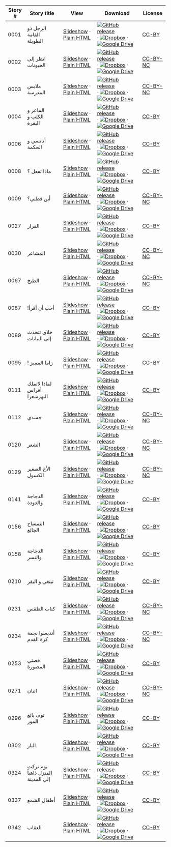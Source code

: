 Story # | Story title | View | Download | License
-------- | -----------  |:-------:| ---------------- | -------
0001 | الرجل ذو القامة الطويلة | <a href="https://global-asp.github.io/stories/ar/0001_الرجل-ذو-القامة-الطويلة_slides.html" target="_blank">Slideshow</a> · [Plain HTML](https://global-asp.github.io/stories/ar/0001_الرجل-ذو-القامة-الطويلة.html) | [![GitHub release](https://cloud.githubusercontent.com/assets/9295750/9483128/0e089e5e-4b51-11e5-98ca-6da5cef156a7.png "GitHub release")]() · [![Dropbox](https://cloud.githubusercontent.com/assets/9295750/10150606/3f5ae2dc-65f5-11e5-8f63-841c51cc1cde.png "Dropbox")]() · [![Google Drive](https://cloud.githubusercontent.com/assets/9295750/9473522/1d6fdde4-4b10-11e5-98f5-aa6c6b04a08e.png "Google Drive")](https://drive.google.com/open?id=0B59ZADK9EsbsUTkwTGRHUVRXb3M) | [CC-BY](https://creativecommons.org/licenses/by/3.0/)
0002 | انظر إلى الحيونات | <a href="https://global-asp.github.io/stories/ar/0002_انظر-إلى-الحيونات_slides.html" target="_blank">Slideshow</a> · [Plain HTML](https://global-asp.github.io/stories/ar/0002_انظر-إلى-الحيونات.html) | [![GitHub release](https://cloud.githubusercontent.com/assets/9295750/9483128/0e089e5e-4b51-11e5-98ca-6da5cef156a7.png "GitHub release")]() · [![Dropbox](https://cloud.githubusercontent.com/assets/9295750/10150606/3f5ae2dc-65f5-11e5-8f63-841c51cc1cde.png "Dropbox")]() · [![Google Drive](https://cloud.githubusercontent.com/assets/9295750/9473522/1d6fdde4-4b10-11e5-98f5-aa6c6b04a08e.png "Google Drive")](https://drive.google.com/open?id=0B59ZADK9EsbsUTkwTGRHUVRXb3M) | [CC-BY-NC](http://creativecommons.org/licenses/by-nc/3.0/)
0003 | ملابس المدرسة | <a href="https://global-asp.github.io/stories/ar/0003_ملابس-المدرسة_slides.html" target="_blank">Slideshow</a> · [Plain HTML](https://global-asp.github.io/stories/ar/0003_ملابس-المدرسة.html) | [![GitHub release](https://cloud.githubusercontent.com/assets/9295750/9483128/0e089e5e-4b51-11e5-98ca-6da5cef156a7.png "GitHub release")]() · [![Dropbox](https://cloud.githubusercontent.com/assets/9295750/10150606/3f5ae2dc-65f5-11e5-8f63-841c51cc1cde.png "Dropbox")]() · [![Google Drive](https://cloud.githubusercontent.com/assets/9295750/9473522/1d6fdde4-4b10-11e5-98f5-aa6c6b04a08e.png "Google Drive")](https://drive.google.com/open?id=0B59ZADK9EsbsUTkwTGRHUVRXb3M) | [CC-BY-NC](http://creativecommons.org/licenses/by-nc/3.0/)
0004 | الماعز و الكلب و البقرة | <a href="https://global-asp.github.io/stories/ar/0004_الماعز-و-الكلب-و-البقرة_slides.html" target="_blank">Slideshow</a> · [Plain HTML](https://global-asp.github.io/stories/ar/0004_الماعز-و-الكلب-و-البقرة.html) | [![GitHub release](https://cloud.githubusercontent.com/assets/9295750/9483128/0e089e5e-4b51-11e5-98ca-6da5cef156a7.png "GitHub release")]() · [![Dropbox](https://cloud.githubusercontent.com/assets/9295750/10150606/3f5ae2dc-65f5-11e5-8f63-841c51cc1cde.png "Dropbox")]() · [![Google Drive](https://cloud.githubusercontent.com/assets/9295750/9473522/1d6fdde4-4b10-11e5-98f5-aa6c6b04a08e.png "Google Drive")](https://drive.google.com/open?id=0B59ZADK9EsbsUTkwTGRHUVRXb3M) | [CC-BY](https://creativecommons.org/licenses/by/3.0/)
0006 | أنانسي و الحكمة | <a href="https://global-asp.github.io/stories/ar/0006_أنانسي-و-الحكمة_slides.html" target="_blank">Slideshow</a> · [Plain HTML](https://global-asp.github.io/stories/ar/0006_أنانسي-و-الحكمة.html) | [![GitHub release](https://cloud.githubusercontent.com/assets/9295750/9483128/0e089e5e-4b51-11e5-98ca-6da5cef156a7.png "GitHub release")]() · [![Dropbox](https://cloud.githubusercontent.com/assets/9295750/10150606/3f5ae2dc-65f5-11e5-8f63-841c51cc1cde.png "Dropbox")]() · [![Google Drive](https://cloud.githubusercontent.com/assets/9295750/9473522/1d6fdde4-4b10-11e5-98f5-aa6c6b04a08e.png "Google Drive")](https://drive.google.com/open?id=0B59ZADK9EsbsUTkwTGRHUVRXb3M) | [CC-BY](https://creativecommons.org/licenses/by/3.0/)
0008 | ماذا تفعل ؟ | <a href="https://global-asp.github.io/stories/ar/0008_ماذا-تفعل_slides.html" target="_blank">Slideshow</a> · [Plain HTML](https://global-asp.github.io/stories/ar/0008_ماذا-تفعل.html) | [![GitHub release](https://cloud.githubusercontent.com/assets/9295750/9483128/0e089e5e-4b51-11e5-98ca-6da5cef156a7.png "GitHub release")]() · [![Dropbox](https://cloud.githubusercontent.com/assets/9295750/10150606/3f5ae2dc-65f5-11e5-8f63-841c51cc1cde.png "Dropbox")]() · [![Google Drive](https://cloud.githubusercontent.com/assets/9295750/9473522/1d6fdde4-4b10-11e5-98f5-aa6c6b04a08e.png "Google Drive")](https://drive.google.com/open?id=0B59ZADK9EsbsUTkwTGRHUVRXb3M) | [CC-BY](https://creativecommons.org/licenses/by/3.0/)
0009 | أين قطتي؟ | <a href="https://global-asp.github.io/stories/ar/0009_أين-قطتي؟_slides.html" target="_blank">Slideshow</a> · [Plain HTML](https://global-asp.github.io/stories/ar/0009_أين-قطتي؟.html) | [![GitHub release](https://cloud.githubusercontent.com/assets/9295750/9483128/0e089e5e-4b51-11e5-98ca-6da5cef156a7.png "GitHub release")]() · [![Dropbox](https://cloud.githubusercontent.com/assets/9295750/10150606/3f5ae2dc-65f5-11e5-8f63-841c51cc1cde.png "Dropbox")]() · [![Google Drive](https://cloud.githubusercontent.com/assets/9295750/9473522/1d6fdde4-4b10-11e5-98f5-aa6c6b04a08e.png "Google Drive")](https://drive.google.com/open?id=0B59ZADK9EsbsUTkwTGRHUVRXb3M) | [CC-BY-NC](http://creativecommons.org/licenses/by-nc/3.0/)
0027 | القرار | <a href="https://global-asp.github.io/stories/ar/0027_القرار_slides.html" target="_blank">Slideshow</a> · [Plain HTML](https://global-asp.github.io/stories/ar/0027_القرار.html) | [![GitHub release](https://cloud.githubusercontent.com/assets/9295750/9483128/0e089e5e-4b51-11e5-98ca-6da5cef156a7.png "GitHub release")]() · [![Dropbox](https://cloud.githubusercontent.com/assets/9295750/10150606/3f5ae2dc-65f5-11e5-8f63-841c51cc1cde.png "Dropbox")]() · [![Google Drive](https://cloud.githubusercontent.com/assets/9295750/9473522/1d6fdde4-4b10-11e5-98f5-aa6c6b04a08e.png "Google Drive")](https://drive.google.com/open?id=0B59ZADK9EsbsUTkwTGRHUVRXb3M) | [CC-BY](https://creativecommons.org/licenses/by/3.0/)
0030 | المشاعر | <a href="https://global-asp.github.io/stories/ar/0030_المشاعر_slides.html" target="_blank">Slideshow</a> · [Plain HTML](https://global-asp.github.io/stories/ar/0030_المشاعر.html) | [![GitHub release](https://cloud.githubusercontent.com/assets/9295750/9483128/0e089e5e-4b51-11e5-98ca-6da5cef156a7.png "GitHub release")]() · [![Dropbox](https://cloud.githubusercontent.com/assets/9295750/10150606/3f5ae2dc-65f5-11e5-8f63-841c51cc1cde.png "Dropbox")]() · [![Google Drive](https://cloud.githubusercontent.com/assets/9295750/9473522/1d6fdde4-4b10-11e5-98f5-aa6c6b04a08e.png "Google Drive")](https://drive.google.com/open?id=0B59ZADK9EsbsUTkwTGRHUVRXb3M) | [CC-BY-NC](http://creativecommons.org/licenses/by-nc/3.0/)
0067 | الطبخ | <a href="https://global-asp.github.io/stories/ar/0067_الطبخ_slides.html" target="_blank">Slideshow</a> · [Plain HTML](https://global-asp.github.io/stories/ar/0067_الطبخ.html) | [![GitHub release](https://cloud.githubusercontent.com/assets/9295750/9483128/0e089e5e-4b51-11e5-98ca-6da5cef156a7.png "GitHub release")]() · [![Dropbox](https://cloud.githubusercontent.com/assets/9295750/10150606/3f5ae2dc-65f5-11e5-8f63-841c51cc1cde.png "Dropbox")]() · [![Google Drive](https://cloud.githubusercontent.com/assets/9295750/9473522/1d6fdde4-4b10-11e5-98f5-aa6c6b04a08e.png "Google Drive")](https://drive.google.com/open?id=0B59ZADK9EsbsUTkwTGRHUVRXb3M) | [CC-BY-NC](http://creativecommons.org/licenses/by-nc/3.0/)
0087 | !أحب أن أقرأ | <a href="https://global-asp.github.io/stories/ar/0087_-أحب-أن-أقرأ_slides.html" target="_blank">Slideshow</a> · [Plain HTML](https://global-asp.github.io/stories/ar/0087_-أحب-أن-أقرأ.html) | [![GitHub release](https://cloud.githubusercontent.com/assets/9295750/9483128/0e089e5e-4b51-11e5-98ca-6da5cef156a7.png "GitHub release")]() · [![Dropbox](https://cloud.githubusercontent.com/assets/9295750/10150606/3f5ae2dc-65f5-11e5-8f63-841c51cc1cde.png "Dropbox")]() · [![Google Drive](https://cloud.githubusercontent.com/assets/9295750/9473522/1d6fdde4-4b10-11e5-98f5-aa6c6b04a08e.png "Google Drive")](https://drive.google.com/open?id=0B59ZADK9EsbsUTkwTGRHUVRXb3M) | [CC-BY](https://creativecommons.org/licenses/by/3.0/)
0089 | خلاي تتحدث إلى النباتات | <a href="https://global-asp.github.io/stories/ar/0089_خلاي-تتحدث-إلى-النباتات_slides.html" target="_blank">Slideshow</a> · [Plain HTML](https://global-asp.github.io/stories/ar/0089_خلاي-تتحدث-إلى-النباتات.html) | [![GitHub release](https://cloud.githubusercontent.com/assets/9295750/9483128/0e089e5e-4b51-11e5-98ca-6da5cef156a7.png "GitHub release")]() · [![Dropbox](https://cloud.githubusercontent.com/assets/9295750/10150606/3f5ae2dc-65f5-11e5-8f63-841c51cc1cde.png "Dropbox")]() · [![Google Drive](https://cloud.githubusercontent.com/assets/9295750/9473522/1d6fdde4-4b10-11e5-98f5-aa6c6b04a08e.png "Google Drive")](https://drive.google.com/open?id=0B59ZADK9EsbsUTkwTGRHUVRXb3M) | [CC-BY](https://creativecommons.org/licenses/by/3.0/)
0095 | ! زاما المميز | <a href="https://global-asp.github.io/stories/ar/0095_-زاما-المميز_slides.html" target="_blank">Slideshow</a> · [Plain HTML](https://global-asp.github.io/stories/ar/0095_-زاما-المميز.html) | [![GitHub release](https://cloud.githubusercontent.com/assets/9295750/9483128/0e089e5e-4b51-11e5-98ca-6da5cef156a7.png "GitHub release")]() · [![Dropbox](https://cloud.githubusercontent.com/assets/9295750/10150606/3f5ae2dc-65f5-11e5-8f63-841c51cc1cde.png "Dropbox")]() · [![Google Drive](https://cloud.githubusercontent.com/assets/9295750/9473522/1d6fdde4-4b10-11e5-98f5-aa6c6b04a08e.png "Google Drive")](https://drive.google.com/open?id=0B59ZADK9EsbsUTkwTGRHUVRXb3M) | [CC-BY](https://creativecommons.org/licenses/by/3.0/)
0111 | لماذا لاتملك أفراس النهرشعرا | <a href="https://global-asp.github.io/stories/ar/0111_لماذا-لاتملك-أفراس-النهرشعرا_slides.html" target="_blank">Slideshow</a> · [Plain HTML](https://global-asp.github.io/stories/ar/0111_لماذا-لاتملك-أفراس-النهرشعرا.html) | [![GitHub release](https://cloud.githubusercontent.com/assets/9295750/9483128/0e089e5e-4b51-11e5-98ca-6da5cef156a7.png "GitHub release")]() · [![Dropbox](https://cloud.githubusercontent.com/assets/9295750/10150606/3f5ae2dc-65f5-11e5-8f63-841c51cc1cde.png "Dropbox")]() · [![Google Drive](https://cloud.githubusercontent.com/assets/9295750/9473522/1d6fdde4-4b10-11e5-98f5-aa6c6b04a08e.png "Google Drive")](https://drive.google.com/open?id=0B59ZADK9EsbsUTkwTGRHUVRXb3M) | [CC-BY](https://creativecommons.org/licenses/by/3.0/)
0112 | جسدي | <a href="https://global-asp.github.io/stories/ar/0112_جسدي_slides.html" target="_blank">Slideshow</a> · [Plain HTML](https://global-asp.github.io/stories/ar/0112_جسدي.html) | [![GitHub release](https://cloud.githubusercontent.com/assets/9295750/9483128/0e089e5e-4b51-11e5-98ca-6da5cef156a7.png "GitHub release")]() · [![Dropbox](https://cloud.githubusercontent.com/assets/9295750/10150606/3f5ae2dc-65f5-11e5-8f63-841c51cc1cde.png "Dropbox")]() · [![Google Drive](https://cloud.githubusercontent.com/assets/9295750/9473522/1d6fdde4-4b10-11e5-98f5-aa6c6b04a08e.png "Google Drive")](https://drive.google.com/open?id=0B59ZADK9EsbsUTkwTGRHUVRXb3M) | [CC-BY-NC](http://creativecommons.org/licenses/by-nc/3.0/)
0120 | الشعر | <a href="https://global-asp.github.io/stories/ar/0120_الشعر_slides.html" target="_blank">Slideshow</a> · [Plain HTML](https://global-asp.github.io/stories/ar/0120_الشعر.html) | [![GitHub release](https://cloud.githubusercontent.com/assets/9295750/9483128/0e089e5e-4b51-11e5-98ca-6da5cef156a7.png "GitHub release")]() · [![Dropbox](https://cloud.githubusercontent.com/assets/9295750/10150606/3f5ae2dc-65f5-11e5-8f63-841c51cc1cde.png "Dropbox")]() · [![Google Drive](https://cloud.githubusercontent.com/assets/9295750/9473522/1d6fdde4-4b10-11e5-98f5-aa6c6b04a08e.png "Google Drive")](https://drive.google.com/open?id=0B59ZADK9EsbsUTkwTGRHUVRXb3M) | [CC-BY-NC](http://creativecommons.org/licenses/by-nc/3.0/)
0129 | الأخ الصغير الكسول | <a href="https://global-asp.github.io/stories/ar/0129_الأخ-الصغير-الكسول_slides.html" target="_blank">Slideshow</a> · [Plain HTML](https://global-asp.github.io/stories/ar/0129_الأخ-الصغير-الكسول.html) | [![GitHub release](https://cloud.githubusercontent.com/assets/9295750/9483128/0e089e5e-4b51-11e5-98ca-6da5cef156a7.png "GitHub release")]() · [![Dropbox](https://cloud.githubusercontent.com/assets/9295750/10150606/3f5ae2dc-65f5-11e5-8f63-841c51cc1cde.png "Dropbox")]() · [![Google Drive](https://cloud.githubusercontent.com/assets/9295750/9473522/1d6fdde4-4b10-11e5-98f5-aa6c6b04a08e.png "Google Drive")](https://drive.google.com/open?id=0B59ZADK9EsbsUTkwTGRHUVRXb3M) | [CC-BY-NC](http://creativecommons.org/licenses/by-nc/3.0/)
0141 | الدجاجة والدودة | <a href="https://global-asp.github.io/stories/ar/0141_-الدجاجة-والدودة-_slides.html" target="_blank">Slideshow</a> · [Plain HTML](https://global-asp.github.io/stories/ar/0141_-الدجاجة-والدودة-.html) | [![GitHub release](https://cloud.githubusercontent.com/assets/9295750/9483128/0e089e5e-4b51-11e5-98ca-6da5cef156a7.png "GitHub release")]() · [![Dropbox](https://cloud.githubusercontent.com/assets/9295750/10150606/3f5ae2dc-65f5-11e5-8f63-841c51cc1cde.png "Dropbox")]() · [![Google Drive](https://cloud.githubusercontent.com/assets/9295750/9473522/1d6fdde4-4b10-11e5-98f5-aa6c6b04a08e.png "Google Drive")](https://drive.google.com/open?id=0B59ZADK9EsbsUTkwTGRHUVRXb3M) | [CC-BY](https://creativecommons.org/licenses/by/3.0/)
0156 | التمساح الجائع | <a href="https://global-asp.github.io/stories/ar/0156_التمساح-الجائع_slides.html" target="_blank">Slideshow</a> · [Plain HTML](https://global-asp.github.io/stories/ar/0156_التمساح-الجائع.html) | [![GitHub release](https://cloud.githubusercontent.com/assets/9295750/9483128/0e089e5e-4b51-11e5-98ca-6da5cef156a7.png "GitHub release")]() · [![Dropbox](https://cloud.githubusercontent.com/assets/9295750/10150606/3f5ae2dc-65f5-11e5-8f63-841c51cc1cde.png "Dropbox")]() · [![Google Drive](https://cloud.githubusercontent.com/assets/9295750/9473522/1d6fdde4-4b10-11e5-98f5-aa6c6b04a08e.png "Google Drive")](https://drive.google.com/open?id=0B59ZADK9EsbsUTkwTGRHUVRXb3M) | [CC-BY](https://creativecommons.org/licenses/by/3.0/)
0158 | الدجاجة والنسر | <a href="https://global-asp.github.io/stories/ar/0158_الدجاجة-والنسر_slides.html" target="_blank">Slideshow</a> · [Plain HTML](https://global-asp.github.io/stories/ar/0158_الدجاجة-والنسر.html) | [![GitHub release](https://cloud.githubusercontent.com/assets/9295750/9483128/0e089e5e-4b51-11e5-98ca-6da5cef156a7.png "GitHub release")]() · [![Dropbox](https://cloud.githubusercontent.com/assets/9295750/10150606/3f5ae2dc-65f5-11e5-8f63-841c51cc1cde.png "Dropbox")]() · [![Google Drive](https://cloud.githubusercontent.com/assets/9295750/9473522/1d6fdde4-4b10-11e5-98f5-aa6c6b04a08e.png "Google Drive")](https://drive.google.com/open?id=0B59ZADK9EsbsUTkwTGRHUVRXb3M) | [CC-BY](https://creativecommons.org/licenses/by/3.0/)
0210 | تينغي و البقر | <a href="https://global-asp.github.io/stories/ar/0210_تينغي-و-البقر_slides.html" target="_blank">Slideshow</a> · [Plain HTML](https://global-asp.github.io/stories/ar/0210_تينغي-و-البقر.html) | [![GitHub release](https://cloud.githubusercontent.com/assets/9295750/9483128/0e089e5e-4b51-11e5-98ca-6da5cef156a7.png "GitHub release")]() · [![Dropbox](https://cloud.githubusercontent.com/assets/9295750/10150606/3f5ae2dc-65f5-11e5-8f63-841c51cc1cde.png "Dropbox")]() · [![Google Drive](https://cloud.githubusercontent.com/assets/9295750/9473522/1d6fdde4-4b10-11e5-98f5-aa6c6b04a08e.png "Google Drive")](https://drive.google.com/open?id=0B59ZADK9EsbsUTkwTGRHUVRXb3M) | [CC-BY](https://creativecommons.org/licenses/by/3.0/)
0231 | كتاب الطقس | <a href="https://global-asp.github.io/stories/ar/0231_كتاب-الطقس_slides.html" target="_blank">Slideshow</a> · [Plain HTML](https://global-asp.github.io/stories/ar/0231_كتاب-الطقس.html) | [![GitHub release](https://cloud.githubusercontent.com/assets/9295750/9483128/0e089e5e-4b51-11e5-98ca-6da5cef156a7.png "GitHub release")]() · [![Dropbox](https://cloud.githubusercontent.com/assets/9295750/10150606/3f5ae2dc-65f5-11e5-8f63-841c51cc1cde.png "Dropbox")]() · [![Google Drive](https://cloud.githubusercontent.com/assets/9295750/9473522/1d6fdde4-4b10-11e5-98f5-aa6c6b04a08e.png "Google Drive")](https://drive.google.com/open?id=0B59ZADK9EsbsUTkwTGRHUVRXb3M) | [CC-BY-NC](http://creativecommons.org/licenses/by-nc/3.0/)
0234 | أنديسوا نجمة كرة القدم | <a href="https://global-asp.github.io/stories/ar/0234_أنديسوا-نجمة-كرة-القدم_slides.html" target="_blank">Slideshow</a> · [Plain HTML](https://global-asp.github.io/stories/ar/0234_أنديسوا-نجمة-كرة-القدم.html) | [![GitHub release](https://cloud.githubusercontent.com/assets/9295750/9483128/0e089e5e-4b51-11e5-98ca-6da5cef156a7.png "GitHub release")]() · [![Dropbox](https://cloud.githubusercontent.com/assets/9295750/10150606/3f5ae2dc-65f5-11e5-8f63-841c51cc1cde.png "Dropbox")]() · [![Google Drive](https://cloud.githubusercontent.com/assets/9295750/9473522/1d6fdde4-4b10-11e5-98f5-aa6c6b04a08e.png "Google Drive")](https://drive.google.com/open?id=0B59ZADK9EsbsUTkwTGRHUVRXb3M) | [CC-BY-NC](http://creativecommons.org/licenses/by-nc/3.0/)
0253 | قصتي المصورة | <a href="https://global-asp.github.io/stories/ar/0253_قصتي-المصورة_slides.html" target="_blank">Slideshow</a> · [Plain HTML](https://global-asp.github.io/stories/ar/0253_قصتي-المصورة.html) | [![GitHub release](https://cloud.githubusercontent.com/assets/9295750/9483128/0e089e5e-4b51-11e5-98ca-6da5cef156a7.png "GitHub release")]() · [![Dropbox](https://cloud.githubusercontent.com/assets/9295750/10150606/3f5ae2dc-65f5-11e5-8f63-841c51cc1cde.png "Dropbox")]() · [![Google Drive](https://cloud.githubusercontent.com/assets/9295750/9473522/1d6fdde4-4b10-11e5-98f5-aa6c6b04a08e.png "Google Drive")](https://drive.google.com/open?id=0B59ZADK9EsbsUTkwTGRHUVRXb3M) | [CC-BY](https://creativecommons.org/licenses/by/3.0/)
0271 | اثنان | <a href="https://global-asp.github.io/stories/ar/0271_اثنان_slides.html" target="_blank">Slideshow</a> · [Plain HTML](https://global-asp.github.io/stories/ar/0271_اثنان.html) | [![GitHub release](https://cloud.githubusercontent.com/assets/9295750/9483128/0e089e5e-4b51-11e5-98ca-6da5cef156a7.png "GitHub release")]() · [![Dropbox](https://cloud.githubusercontent.com/assets/9295750/10150606/3f5ae2dc-65f5-11e5-8f63-841c51cc1cde.png "Dropbox")]() · [![Google Drive](https://cloud.githubusercontent.com/assets/9295750/9473522/1d6fdde4-4b10-11e5-98f5-aa6c6b04a08e.png "Google Drive")](https://drive.google.com/open?id=0B59ZADK9EsbsUTkwTGRHUVRXb3M) | [CC-BY-NC](http://creativecommons.org/licenses/by-nc/3.0/)
0296 | توم، بائع الموز | <a href="https://global-asp.github.io/stories/ar/0296_tom-the-banana-seller_slides.html" target="_blank">Slideshow</a> · [Plain HTML](https://global-asp.github.io/stories/ar/0296_tom-the-banana-seller.html) | [![GitHub release](https://cloud.githubusercontent.com/assets/9295750/9483128/0e089e5e-4b51-11e5-98ca-6da5cef156a7.png "GitHub release")]() · [![Dropbox](https://cloud.githubusercontent.com/assets/9295750/10150606/3f5ae2dc-65f5-11e5-8f63-841c51cc1cde.png "Dropbox")]() · [![Google Drive](https://cloud.githubusercontent.com/assets/9295750/9473522/1d6fdde4-4b10-11e5-98f5-aa6c6b04a08e.png "Google Drive")](https://drive.google.com/open?id=0B59ZADK9EsbsUTkwTGRHUVRXb3M) | [CC-BY](https://creativecommons.org/licenses/by/3.0/)
0302 | النار | <a href="https://global-asp.github.io/stories/ar/0302_النار_slides.html" target="_blank">Slideshow</a> · [Plain HTML](https://global-asp.github.io/stories/ar/0302_النار.html) | [![GitHub release](https://cloud.githubusercontent.com/assets/9295750/9483128/0e089e5e-4b51-11e5-98ca-6da5cef156a7.png "GitHub release")]() · [![Dropbox](https://cloud.githubusercontent.com/assets/9295750/10150606/3f5ae2dc-65f5-11e5-8f63-841c51cc1cde.png "Dropbox")]() · [![Google Drive](https://cloud.githubusercontent.com/assets/9295750/9473522/1d6fdde4-4b10-11e5-98f5-aa6c6b04a08e.png "Google Drive")](https://drive.google.com/open?id=0B59ZADK9EsbsUTkwTGRHUVRXb3M) | [CC-BY](https://creativecommons.org/licenses/by/3.0/)
0324 | يوم تركت المنزل ذاهباً إلي المدينة | <a href="https://global-asp.github.io/stories/ar/0324_يوم-تركت-المنزل-ذاهباً-إلي-المدينة-_slides.html" target="_blank">Slideshow</a> · [Plain HTML](https://global-asp.github.io/stories/ar/0324_يوم-تركت-المنزل-ذاهباً-إلي-المدينة-.html) | [![GitHub release](https://cloud.githubusercontent.com/assets/9295750/9483128/0e089e5e-4b51-11e5-98ca-6da5cef156a7.png "GitHub release")]() · [![Dropbox](https://cloud.githubusercontent.com/assets/9295750/10150606/3f5ae2dc-65f5-11e5-8f63-841c51cc1cde.png "Dropbox")]() · [![Google Drive](https://cloud.githubusercontent.com/assets/9295750/9473522/1d6fdde4-4b10-11e5-98f5-aa6c6b04a08e.png "Google Drive")](https://drive.google.com/open?id=0B59ZADK9EsbsUTkwTGRHUVRXb3M) | [CC-BY](https://creativecommons.org/licenses/by/3.0/)
0337 | أطفال الشمع | <a href="https://global-asp.github.io/stories/ar/0337_أطفال-الشمع_slides.html" target="_blank">Slideshow</a> · [Plain HTML](https://global-asp.github.io/stories/ar/0337_أطفال-الشمع.html) | [![GitHub release](https://cloud.githubusercontent.com/assets/9295750/9483128/0e089e5e-4b51-11e5-98ca-6da5cef156a7.png "GitHub release")]() · [![Dropbox](https://cloud.githubusercontent.com/assets/9295750/10150606/3f5ae2dc-65f5-11e5-8f63-841c51cc1cde.png "Dropbox")]() · [![Google Drive](https://cloud.githubusercontent.com/assets/9295750/9473522/1d6fdde4-4b10-11e5-98f5-aa6c6b04a08e.png "Google Drive")](https://drive.google.com/open?id=0B59ZADK9EsbsUTkwTGRHUVRXb3M) | [CC-BY](https://creativecommons.org/licenses/by/3.0/)
0342 | العقاب | <a href="https://global-asp.github.io/stories/ar/0342_العقاب_slides.html" target="_blank">Slideshow</a> · [Plain HTML](https://global-asp.github.io/stories/ar/0342_العقاب.html) | [![GitHub release](https://cloud.githubusercontent.com/assets/9295750/9483128/0e089e5e-4b51-11e5-98ca-6da5cef156a7.png "GitHub release")]() · [![Dropbox](https://cloud.githubusercontent.com/assets/9295750/10150606/3f5ae2dc-65f5-11e5-8f63-841c51cc1cde.png "Dropbox")]() · [![Google Drive](https://cloud.githubusercontent.com/assets/9295750/9473522/1d6fdde4-4b10-11e5-98f5-aa6c6b04a08e.png "Google Drive")](https://drive.google.com/open?id=0B59ZADK9EsbsUTkwTGRHUVRXb3M) | [CC-BY](https://creativecommons.org/licenses/by/3.0/)
